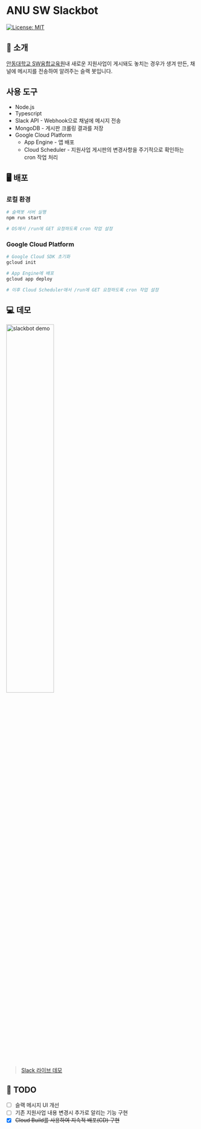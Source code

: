 # ANU SW Slackbot
[![License: MIT](https://img.shields.io/badge/License-MIT-yellow.svg)](https://opensource.org/licenses/MIT)

## 📢 소개
[안동대학교 SW융합교육원](https://sw.anu.ac.kr)내 새로운 지원사업이 게시돼도 놓치는 경우가 생겨 만든, 채널에 메시지를 전송하여 알려주는 슬랙 봇입니다.

## 사용 도구
* Node.js
* Typescript
* Slack API - Webhook으로 채널에 메시지 전송
* MongoDB - 게시판 크롤링 결과를 저장
* Google Cloud Platform
  * App Engine - 앱 배포
  * Cloud Scheduler - 지원사업 게시판의 변경사항을 주기적으로 확인하는 cron 작업 처리

## 🖥 배포
### 로컬 환경
```bash
# 슬랙봇 서버 실행
npm run start

# OS에서 /run에 GET 요청하도록 cron 작업 설정
```
### Google Cloud Platform
```bash
# Google Cloud SDK 초기화
gcloud init

# App Engine에 배포
gcloud app deploy

# 이후 Cloud Scheduler애서 /run에 GET 요청하도록 cron 작업 설정
```

## 💻 데모
<img width="50%" alt="slackbot demo" src="https://user-images.githubusercontent.com/8957536/174318945-e9ed98c4-4cbf-4737-8153-e8fa4dff93d4.png">

> [Slack 라이브 데모](https://join.slack.com/t/anu-sw-slackbot/shared_invite/zt-1a97t7g3n-o8cWFgwSHBDhqqHBFekYyQ)

## 📝 TODO
- [ ] 슬랙 메시지 UI 개선
- [ ] 기존 지원사업 내용 변경시 추가로 알리는 기능 구현
- [x] ~~Cloud Build를 사용하여 지속적 배포(CD) 구현~~